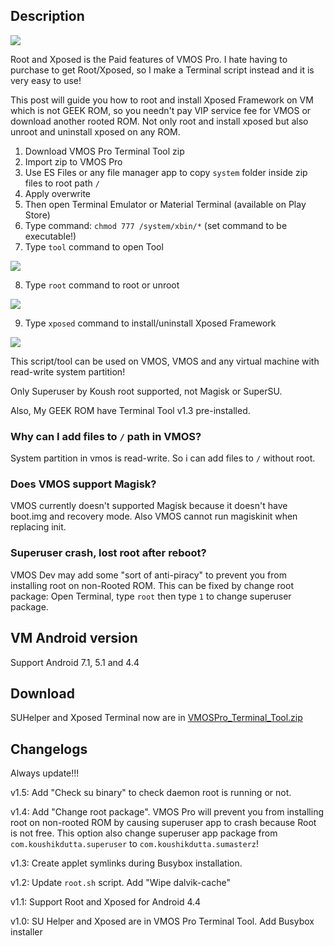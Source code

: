 ## Description

<a href="https://youtu.be/hW93qhU4TA0"><img src="https://i.ytimg.com/vi_webp/hW93qhU4TA0/hqdefault.webp"/></a>


Root and Xposed is the Paid features of VMOS Pro. I hate having to purchase to get Root/Xposed, so I make a Terminal script instead and it is very easy to use!

This post will guide you how to root and install Xposed Framework on VM which is not GEEK ROM, so you needn't pay VIP service fee for VMOS or download another rooted ROM.  Not only root and install xposed but also unroot and uninstall xposed on any ROM.

 1. Download VMOS Pro Terminal Tool zip
 2. Import zip to VMOS Pro
 3. Use ES Files or any file manager app to copy `system` folder inside zip files to root path `/`
 4. Apply overwrite
 5. Then open Terminal Emulator or Material Terminal (available on Play Store)
 6. Type command: `chmod 777 /system/xbin/*` (set command to be executable!)
 7. Type `tool` command to open Tool

<img src="https://i.imgur.com/3XXA2Sy.png" />

 8. Type `root` command to root or unroot

<img src="https://i.imgur.com/FviSSe3.png" />

 9. Type `xposed` command to install/uninstall Xposed Framework

<img src="https://i.imgur.com/4xMi7fx.png" /> 

This script/tool can be used on VMOS, VMOS and any virtual machine with read-write system partition!

Only Superuser by Koush root supported, not Magisk or SuperSU.

Also, My GEEK ROM have Terminal Tool v1.3 pre-installed.


### Why can I add files to `/` path in VMOS?
System partition in vmos is read-write.
So i can add files to `/` without root.

### Does VMOS support Magisk?
VMOS currently doesn't supported Magisk because it doesn't have boot.img and recovery mode. Also VMOS cannot run magiskinit when replacing init.

### Superuser crash, lost root after reboot?

VMOS Dev may add some "sort of anti-piracy" to prevent you from installing root on non-Rooted ROM. This can be fixed by change root package: Open Terminal, type `root` then type `1` to change superuser package.


## VM Android version

Support Android 7.1, 5.1 and 4.4

## Download

SUHelper and Xposed Terminal now are in [VMOSPro_Terminal_Tool.zip](http://link1s.com/W2GN7)

## Changelogs

Always update!!!

v1.5: Add "Check su binary" to check daemon root is running or not.

v1.4: Add "Change root package". VMOS Pro will prevent you from installing root on non-rooted ROM by causing superuser app to crash because Root is not free. This option also change superuser app package from `com.koushikdutta.superuser` to `com.koushikdutta.sumasterz`!

v1.3: Create applet symlinks during Busybox installation.

v1.2: Update `root.sh` script. Add "Wipe dalvik-cache"

v1.1: Support Root and Xposed for Android 4.4

v1.0: SU Helper and Xposed are in VMOS Pro Terminal Tool. Add Busybox installer
